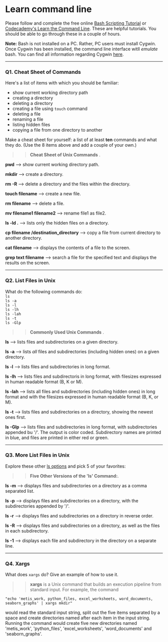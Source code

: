 # Learn command line

Please follow and complete the free online [Bash Scripting Tutorial](https://ryanstutorials.net/bash-scripting-tutorial/) or [Codecademy's Learn the Command Line](https://www.codecademy.com/learn/learn-the-command-line). These are helpful tutorials. You should be able to go through these in a couple of hours.

**Note:** Bash is not installed on a PC. Rather, PC users must install Cygwin. Once Cygwin has been installed, the command line interface witll _emulate_ bash. You can find all information regarding Cygwin [here](https://www.cygwin.com/).

---

### Q1.  Cheat Sheet of Commands  

Here's a list of items with which you should be familiar:  
* show current working directory path
* creating a directory
* deleting a directory
* creating a file using `touch` command
* deleting a file
* renaming a file
* listing hidden files
* copying a file from one directory to another

Make a cheat sheet for yourself: a list of at least **ten** commands and what they do.  (Use the 8 items above and add a couple of your own.)  

> > **Cheat Sheet of Unix Commands** .    

**pwd** --> show current working directory path.   

**mkdir** --> create a directory.  

**rm -R** --> delete a directory and the files within the directory.    

**touch filename** --> create a new file.   

**rm filename** --> delete a file.   

**mv filename1 filename2** --> rename file1 as file2.   

**ls -ld .** --> lists only the hidden files on a directory.   

**cp filename /destination_directory** --> copy a file from current directory to another directory.      

**cat filename** --> displays the contents of a file to the screen.    

**grep text filename** --> search a file for the specified text and displays the results on the screen.    
 

---

### Q2.  List Files in Unix   

What do the following commands do:  
`ls`  
`ls -a`  
`ls -l`  
`ls -lh`  
`ls -lah`  
`ls -t`  
`ls -Glp`  

> > **Commonly Used Unix Commands** . 

**ls** --> lists files and subdirectories on a given directory.   

**ls -a** --> lists *all* files and subdirectories (including hidden ones) on a given directory.   

**ls -l** --> lists files and subdirectories in long format.    

**ls -lh** --> lists files and subdirectoris in long format, with filesizes expressed in human readable format (B, K or M).   

**ls -lah** -->  lists all files and subdirectories (including hidden ones) in long format and with the filesizes expressed in human readable format (B, K, or M).    

**ls -t** --> lists files and subdirectories on a directory, showing the newest ones first.    

**ls -Glp** --> lists files and subdirectories in long format, with subdirectories appended bu '/'.  The output is color coded. Subdirectory names are printed in blue, and files are printed in either red or green.      

---

### Q3.  More List Files in Unix  

Explore these other [ls options](http://www.techonthenet.com/unix/basic/ls.php) and pick 5 of your favorites:

> > **Five Other Versions of the 'ls' Command:**.   
    
**ls -m** --> displays files and subdirectories on a directory as a comma separated list.    

**ls -p** --> displays files and subdirectories on a directory, with the subdirectories appended by '/'.    

**ls -r** --> displays files and subdirectories on a directory in reverse order.     

**ls -R** --> displays files and subdirectories on a directory, as well as the files in each subdirectory.     

**ls -1** --> displays each file and subdirectory in the directory on a separate line.   


---

### Q4.  Xargs   

What does `xargs` do? Give an example of how to use it.

> > **xargs** is a Unix command that builds an execution pipeline from standard input.  For example, the command  

    "echo 'metis_work, python_files, excel_worksheets, word_documents, seaborn_graphs' | xargs mkdir"  

would read the standard input string, split out the five items separated by a space and create directories named after each item in the input string.  Running the command would create five new directories named 'metis_work', 'python_files', 'excel_worksheets', 'word_documents' and 'seaborn_graphs'.  


 

